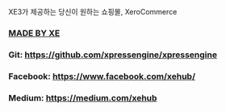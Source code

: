 XE3가 제공하는 당신이 원하는 쇼핑몰, XeroCommerce
### [MADE BY XE](https://www.xpressengine.io/)
### Git: https://github.com/xpressengine/xpressengine
### Facebook: https://www.facebook.com/xehub/
### Medium: https://medium.com/xehub
